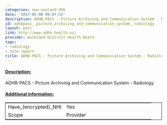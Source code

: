 ```yaml
---
categories: new-zealand dhb
date: '2017-05-08 09:07:52'
description: ADHB-PACS - Picture Archiving and Communication System - Radiology
id: adhbpacs__picture_archiving_and_communication_system__radiology
layout: post
link: http://www.adhb.health.nz/
provider: Auckland District Health Board
tags:
- radiology
- nzte-report
title: ADHB-PACS - Picture Archiving and Communication System - Radiology
---
```



 <h4> <u>Description:</u> </h4>
ADHB-PACS - Picture Archiving and Communication System - Radiology
 <h4> <u>Additional information:</u> </h4>
 <table style="border: 1px solid">
 <tr> <td width="40%">Have_(encrypted)_NHI</td> <td>Yes</td> </tr>
 <tr> <td width="40%">Scope</td> <td>Provider</td> </tr>
 </table>